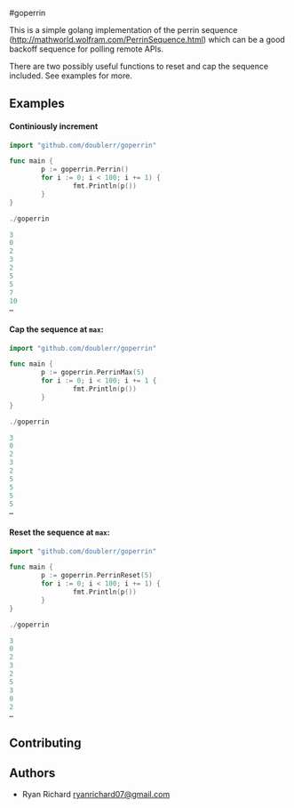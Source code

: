 #goperrin

This is a simple golang implementation of the perrin sequence (http://mathworld.wolfram.com/PerrinSequence.html) which can be a good backoff sequence for polling remote APIs.

There are two possibly useful functions to reset and cap the sequence included.  See examples for more.

## Examples

#### Continiously increment

```go
import "github.com/doublerr/goperrin"

func main {
        p := goperrin.Perrin()
        for i := 0; i < 100; i += 1) {
                fmt.Println(p())
        }
}

./goperrin

3
0
2
3
2
5
5
7
10
…
```

#### Cap the sequence at `max`:

```go
import "github.com/doublerr/goperrin"

func main {
        p := goperrin.PerrinMax(5)
        for i := 0; i < 100; i += 1 {
                fmt.Println(p())
        }
}

./goperrin

3
0
2
3
2
5
5
5
5
…
```

#### Reset the sequence at `max`:

```go
import "github.com/doublerr/goperrin"

func main {
        p := goperrin.PerrinReset(5)
        for i := 0; i < 100; i += 1) {
                fmt.Println(p())
        }
}

./goperrin

3
0
2
3
2
5
3
0
2
…
```

## Contributing

## Authors

* Ryan Richard <ryanrichard07@gmail.com>
